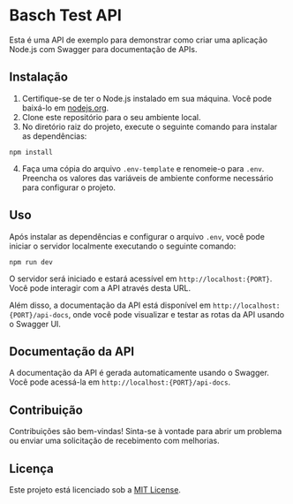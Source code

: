 # Basch Test API

Esta é uma API de exemplo para demonstrar como criar uma aplicação Node.js com Swagger para documentação de APIs.

## Instalação

1. Certifique-se de ter o Node.js instalado em sua máquina. Você pode baixá-lo em [nodejs.org](https://nodejs.org/).
2. Clone este repositório para o seu ambiente local.
3. No diretório raiz do projeto, execute o seguinte comando para instalar as dependências:

```
npm install
```

4. Faça uma cópia do arquivo `.env-template` e renomeie-o para `.env`. Preencha os valores das variáveis de ambiente conforme necessário para configurar o projeto.

## Uso

Após instalar as dependências e configurar o arquivo `.env`, você pode iniciar o servidor localmente executando o seguinte comando:

```
npm run dev
```

O servidor será iniciado e estará acessível em `http://localhost:{PORT}`. Você pode interagir com a API através desta URL.

Além disso, a documentação da API está disponível em `http://localhost:{PORT}/api-docs`, onde você pode visualizar e testar as rotas da API usando o Swagger UI.

## Documentação da API

A documentação da API é gerada automaticamente usando o Swagger. Você pode acessá-la em `http://localhost:{PORT}/api-docs`.

## Contribuição

Contribuições são bem-vindas! Sinta-se à vontade para abrir um problema ou enviar uma solicitação de recebimento com melhorias.

## Licença

Este projeto está licenciado sob a [MIT License](https://opensource.org/licenses/MIT).
